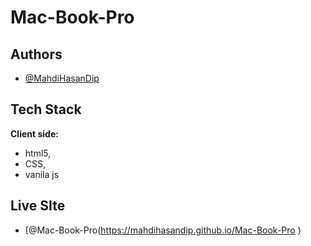 # Mac-Book-Pro




## Authors

- [@MahdiHasanDip](https://www.github.com/MahdiHasanDip)


  
## Tech Stack

**Client side:** 
- html5, 
- CSS, 
- vanila js









  
## Live SIte

- [@Mac-Book-Pro(https://mahdihasandip.github.io/Mac-Book-Pro
)


